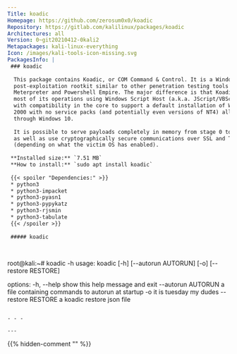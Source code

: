 ```yaml
---
Title: koadic
Homepage: https://github.com/zerosum0x0/koadic
Repository: https://gitlab.com/kalilinux/packages/koadic
Architectures: all
Version: 0~git20210412-0kali2
Metapackages: kali-linux-everything 
Icon: /images/kali-tools-icon-missing.svg
PackagesInfo: |
 ### koadic
 
  This package contains Koadic, or COM Command & Control. It is a Windows
  post-exploitation rootkit similar to other penetration testing tools such as
  Meterpreter and Powershell Empire. The major difference is that Koadic does
  most of its operations using Windows Script Host (a.k.a. JScript/VBScript),
  with compatibility in the core to support a default installation of Windows
  2000 with no service packs (and potentially even versions of NT4) all the way
  through Windows 10.
   
  It is possible to serve payloads completely in memory from stage 0 to beyond,
  as well as use cryptographically secure communications over SSL and TLS
  (depending on what the victim OS has enabled).
 
 **Installed size:** `7.51 MB`  
 **How to install:** `sudo apt install koadic`  
 
 {{< spoiler "Dependencies:" >}}
 * python3
 * python3-impacket
 * python3-pyasn1
 * python3-pypykatz
 * python3-rjsmin
 * python3-tabulate
 {{< /spoiler >}}
 
 ##### koadic
 
 
 ```
 root@kali:~# koadic -h
 usage: koadic [-h] [--autorun AUTORUN] [-o] [--restore RESTORE]
 
 options:
   -h, --help         show this help message and exit
   --autorun AUTORUN  a file containing commands to autorun at startup
   -o                 it is tuesday my dudes
   --restore RESTORE  a koadic restore json file
 ```
 
 - - -
 
---
```

{{% hidden-comment "<!--Do not edit anything above this line-->" %}}
